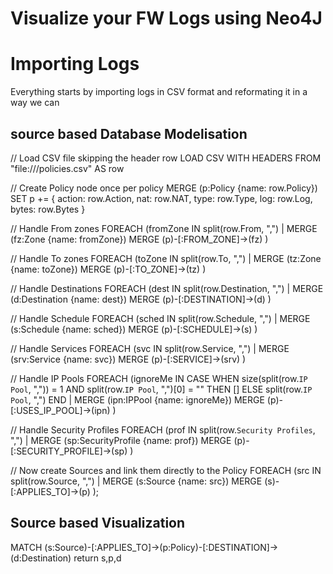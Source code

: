 # Visualize your FW Logs using Neo4J

# Importing Logs
Everything starts by importing logs in CSV format and reformating it in a way we can 

## source based Database Modelisation
// Load CSV file skipping the header row
LOAD CSV WITH HEADERS FROM "file:///policies.csv" AS row

// Create Policy node once per policy
MERGE (p:Policy {name: row.Policy})
SET p += {
  action: row.Action,
  nat: row.NAT,
  type: row.Type,
  log: row.Log,
  bytes: row.Bytes
}

// Handle From zones
FOREACH (fromZone IN split(row.From, ",") |
  MERGE (fz:Zone {name: fromZone})
  MERGE (p)-[:FROM_ZONE]->(fz)
)

// Handle To zones
FOREACH (toZone IN split(row.To, ",") |
  MERGE (tz:Zone {name: toZone})
  MERGE (p)-[:TO_ZONE]->(tz)
)

// Handle Destinations
FOREACH (dest IN split(row.Destination, ",") |
  MERGE (d:Destination {name: dest})
  MERGE (p)-[:DESTINATION]->(d)
)

// Handle Schedule
FOREACH (sched IN split(row.Schedule, ",") |
  MERGE (s:Schedule {name: sched})
  MERGE (p)-[:SCHEDULE]->(s)
)

// Handle Services
FOREACH (svc IN split(row.Service, ",") |
  MERGE (srv:Service {name: svc})
  MERGE (p)-[:SERVICE]->(srv)
)

// Handle IP Pools
FOREACH (ignoreMe IN CASE WHEN size(split(row.`IP Pool`, ",")) = 1 AND split(row.`IP Pool`, ",")[0] = "" THEN [] ELSE split(row.`IP Pool`, ",") END |
  MERGE (ipn:IPPool {name: ignoreMe})
  MERGE (p)-[:USES_IP_POOL]->(ipn)
)

// Handle Security Profiles
FOREACH (prof IN split(row.`Security Profiles`, ",") |
  MERGE (sp:SecurityProfile {name: prof})
  MERGE (p)-[:SECURITY_PROFILE]->(sp)
)

// Now create Sources and link them directly to the Policy
FOREACH (src IN split(row.Source, ",") |
  MERGE (s:Source {name: src})
  MERGE (s)-[:APPLIES_TO]->(p)
);

## Source based Visualization
MATCH (s:Source)-[:APPLIES_TO]->(p:Policy)-[:DESTINATION]->(d:Destination)
return s,p,d
